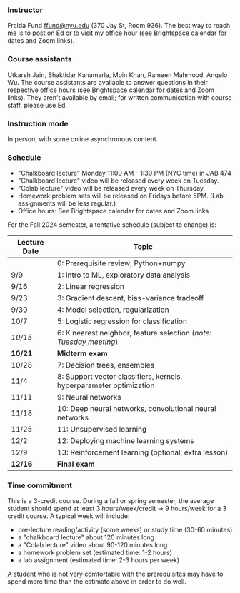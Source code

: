 
### Instructor

Fraida Fund ffund@nyu.edu (370 Jay St, Room 936). The best way to reach me is to post on Ed or to visit my office hour (see Brightspace calendar for dates and Zoom links).

### Course assistants

Utkarsh Jain, Shaktidar Kanamarla, Moin Khan, Rameen Mahmood, Angelo Wu. The course assistants are available to answer questions in their respective office hours (see Brightspace calendar for dates and Zoom links). They aren't available by email; for written communication with course staff, please use Ed.

### Instruction mode

In person, with some online asynchronous content.

### Schedule

* "Chalkboard lecture" Monday 11:00 AM - 1:30 PM (NYC time) in JAB 474
* "Chalkboard lecture" video will be released every week on Tuesday.
* "Colab lecture" video will be released every week on Thursday.
* Homework problem sets will be released on Fridays before 5PM. (Lab assignments will be less regular.)
* Office hours: See Brightspace calendar for dates and Zoom links

For the Fall 2024 semester, a tentative schedule (subject to change) is:

| Lecture Date | Topic                                                                  |
|--------------|------------------------------------------------------------------------|
|              | 0: Prerequisite review, Python+numpy                                   |
| 9/9          | 1: Intro to ML, exploratory data analysis                              |
| 9/16         | 2: Linear regression                                                   |
| 9/23         | 3: Gradient descent, bias-variance tradeoff                            |
| 9/30         | 4: Model selection, regularization                                     |
| 10/7         | 5: Logistic regression for classification                              |
| *10/15*      | 6: K nearest neighbor, feature selection (*note: Tuesday meeting*)     |
| **10/21**    | **Midterm exam**                                                       |
| 10/28        | 7: Decision trees, ensembles                                           |
| 11/4         | 8: Support vector classifiers, kernels, hyperparameter optimization    |
| 11/11        | 9: Neural networks                                                     |
| 11/18        | 10: Deep neural networks, convolutional neural networks                |
| 11/25        | 11: Unsupervised learning                                              |
| 12/2         | 12: Deploying machine learning systems                                 |
| 12/9         | 13: Reinforcement learning (optional, extra lesson)                    |
| **12/16**    | **Final exam**                                                         |



### Time commitment

This is a 3-credit course. During a fall or spring semester, the average student should spend at least 3 hours/week/credit → 9 hours/week for a 3 credit course. A typical week will include:

 - pre-lecture reading/activity (some weeks) or study time (30-60 minutes)
 - a "chalkboard lecture" about 120 minutes long
 - a "Colab lecture" video about 90-120 minutes long
 - a homework problem set (estimated time: 1-2 hours)
 - a lab assignment (estimated time: 2-3 hours per week)

A student who is not very comfortable with the prerequisites may have to spend more time than the estimate above in order to do well. 
